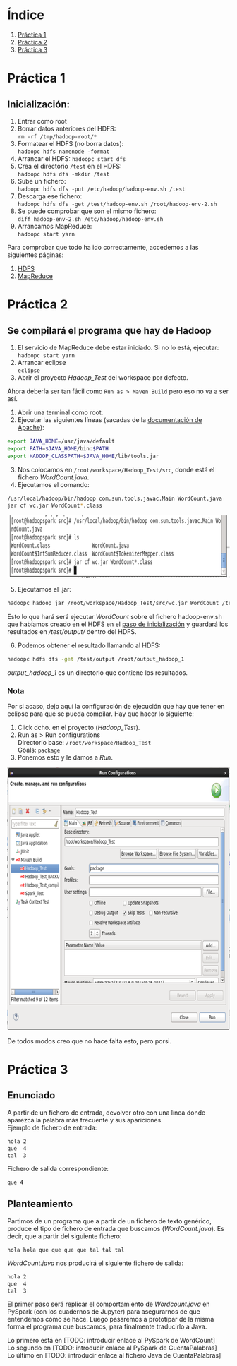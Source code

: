 # Índice
1. [Práctica 1](#práctica-1)
2. [Práctica 2](#práctica-2)
3. [Práctica 3](#práctica-3)

# Práctica 1
## Inicialización:
1. Entrar como root
2. Borrar datos anteriores del HDFS:  
`rm -rf /tmp/hadoop-root/*`
3. Formatear el HDFS (no borra datos):  
`hadoopc hdfs namenode -format`
4. Arrancar el HDFS:
`hadoopc start dfs`
5. Crea el directorio `/test` en el HDFS:  
`hadoopc hdfs dfs -mkdir /test`
6. Sube un fichero:  
`hadoopc hdfs dfs -put /etc/hadoop/hadoop-env.sh /test`
7. Descarga ese fichero:  
`hadoopc hdfs dfs -get /test/hadoop-env.sh /root/hadoop-env-2.sh`
8. Se puede comprobar que son el mismo fichero:  
`diff hadoop-env-2.sh /etc/hadoop/hadoop-env.sh`
9. Arrancamos MapReduce:  
`hadoopc start yarn`

Para comprobar que todo ha ido correctamente, accedemos a las siguientes páginas:
1. [HDFS](http://localhost:50070)
2. [MapReduce](http://localhost:8088)



# Práctica 2
## Se compilará el programa que hay de Hadoop
1. El servicio de MapReduce debe estar iniciado. Si no lo está, ejecutar:  
`hadoopc start yarn`
2. Arrancar eclipse  
`eclipse`
3. Abrir el proyecto *Hadoop\_Test* del workspace por defecto.  

Ahora debería ser tan fácil como `Run as > Maven Build` pero eso no va a ser así.
1. Abrir una terminal como root.
2. Ejecutar las siguientes líneas (sacadas de la [documentación de Apache](https://hadoop.apache.org/docs/r2.6.0/hadoop-mapreduce-client/hadoop-mapreduce-client-core/MapReduceTutorial.html#Usage)):  
```bash
export JAVA_HOME=/usr/java/default
export PATH=$JAVA_HOME/bin:$PATH
export HADOOP_CLASSPATH=$JAVA_HOME/lib/tools.jar
```
3. Nos colocamos en `/root/workspace/Hadoop_Test/src`, donde está el fichero *WordCount.java*.  
4. Ejecutamos el comando:  
```bash
/usr/local/hadoop/bin/hadoop com.sun.tools.javac.Main WordCount.java
jar cf wc.jar WordCount*.class
```
![Compilación](img/CompilarWordCount.png)


5. Ejecutamos el .jar:  
```bash
hadoopc hadoop jar /root/workspace/Hadoop_Test/src/wc.jar WordCount /test/hadoop-env.sh /test/output
```
Esto lo que hará será ejecutar *WordCount* sobre el fichero hadoop-env.sh que habíamos creado en el HDFS en el [paso de inicialización](#Inicialización) y guardará los resultados en */test/output/* dentro del HDFS.  

6. Podemos obtener el resultado llamando al HDFS:  
```bash
hadoopc hdfs dfs -get /test/output /root/output_hadoop_1
```
*output_hadoop_1* es un directorio que contiene los resultados.

### Nota
Por si acaso, dejo aquí la configuración de ejecución que hay que tener en eclipse para que se pueda compilar. Hay que hacer lo siguiente:  
1. Click dcho. en el proyecto (*Hadoop_Test*).  
2. Run as > Run configurations  
Directorio base: `/root/workspace/Hadoop_Test`  
Goals: `package`
3. Ponemos esto y le damos a *Run*.  

![Foto de la Run config.](img/RunConfigEclipse.png)  

De todos modos creo que no hace falta esto, pero porsi.


# Práctica 3
## Enunciado
A partir de un fichero de entrada, devolver otro con una línea donde aparezca la palabra más frecuente y sus apariciones.  
Ejemplo de fichero de entrada:
```
hola 2
que  4
tal  3
```
Fichero de salida correspondiente:
```
que 4
```

## Planteamiento
Partimos de un programa que a partir de un fichero de texto genérico, produce el tipo de fichero de entrada que buscamos (*WordCount.java*). Es decir, que a partir del siguiente fichero:
```
hola hola que que que que tal tal tal
```
*WordCount.java* nos producirá el siguiente fichero de salida:
```
hola 2
que  4
tal  3
```
El primer paso será replicar el comportamiento de *Wordcount.java* en PySpark (con los cuadernos de Jupyter) para asegurarnos de que entendemos cómo se hace. Luego pasaremos a prototipar de la misma forma el programa que buscamos, para finalmente traducirlo a Java.  

Lo primero está en [TODO: introducir enlace al PySpark de WordCount]  
Lo segundo en [TODO: introducir enlace al PySpark de CuentaPalabras]  
Lo último en [TODO: introducir enlace al fichero Java de CuentaPalabras]  
